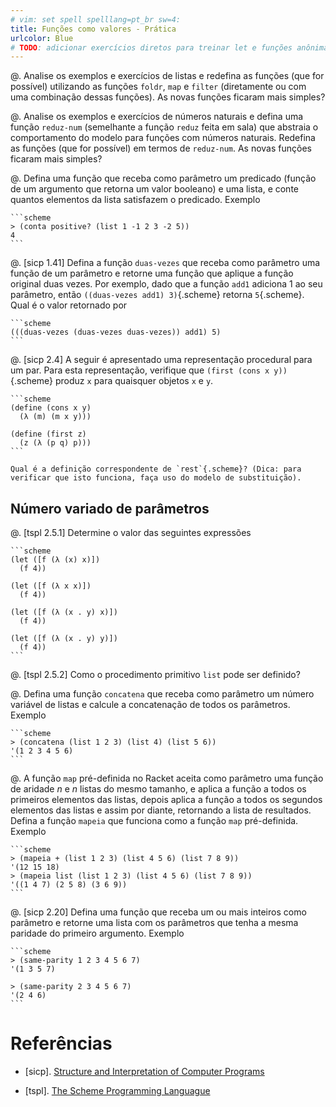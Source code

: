 ```yaml
---
# vim: set spell spelllang=pt_br sw=4:
title: Funções como valores - Prática
urlcolor: Blue
# TODO: adicionar exercícios diretos para treinar let e funções anônimas?
---
```


<!-- Conceitos

#. [sicp 1.34] Dado a seguinte definição

    ```scheme
    (define (f g)
      (g 2))
    ```

    Então nós temos

    ```scheme
    > (f sqr)
    4

    > (f (λ (z) (* z (z + 1))))
    6
    ```

    O que acontecerá se nós (perversamente) pedirmos ao interpretador para avaliar a combinação `(f f)`. Explique.

@. [tspl 2.4.1] Reescreva as seguintes expressões usando `let` para remover as subexpressões em comum e melhorar a estrutura do código. Não faça nenhuma simplificação algébrica.

    ```scheme
    (+ (- (* 3 a) b) (+ (* 3 a) b))

    (cons (first (list a b c)) (rest (list a b c)))
    ```

@. [tspl 2.4.3] Determine o valor da seguinte expressão. Explique como você chegou neste valor.

    ```scheme
    (let ([x 9])
      (* x
         (let ([x (/ x 3)])
           (+ x x))))
    ```

-->

@. Analise os exemplos e exercícios de listas e redefina as funções (que for possível) utilizando as funções `foldr`, `map` e `filter` (diretamente ou com uma combinação dessas funções). As novas funções ficaram mais simples?

@. Analise os exemplos e exercícios de números naturais e defina uma função `reduz-num` (semelhante a função `reduz` feita em sala) que abstraia o comportamento do modelo para funções com números naturais. Redefina as funções (que for possível) em termos de `reduz-num`. As novas funções ficaram mais simples?

@. Defina uma função que receba como parâmetro um predicado (função de um argumento que retorna um valor booleano) e uma lista, e conte quantos elementos da lista satisfazem o predicado. Exemplo

    ```scheme
    > (conta positive? (list 1 -1 2 3 -2 5))
    4
    ```

@. [sicp 1.41] Defina a função `duas-vezes` que receba como parâmetro uma função de um parâmetro e retorne uma função que aplique a função original duas vezes. Por exemplo, dado que a função `add1` adiciona 1 ao seu parâmetro, então `((duas-vezes add1) 3)`{.scheme} retorna `5`{.scheme}. Qual é o valor retornado por

    ```scheme
    (((duas-vezes (duas-vezes duas-vezes)) add1) 5)
    ```

@. [sicp 2.4] A seguir é apresentado uma representação procedural para um par. Para esta representação, verifique que `(first (cons x y))`{.scheme} produz `x` para quaisquer objetos `x` e `y`.

    ```scheme
    (define (cons x y)
      (λ (m) (m x y)))

    (define (first z)
      (z (λ (p q) p)))
    ```

    Qual é a definição correspondente de `rest`{.scheme}? (Dica: para verificar que isto funciona, faça uso do modelo de substituição).


## Número variado de parâmetros

@. [tspl 2.5.1] Determine o valor das seguintes expressões

    ```scheme
    (let ([f (λ (x) x)])
      (f 4))

    (let ([f (λ x x)])
      (f 4))

    (let ([f (λ (x . y) x)])
      (f 4))

    (let ([f (λ (x . y) y)])
      (f 4))
    ```

@.  [tspl 2.5.2] Como o procedimento primitivo `list` pode ser definido?

@.  Defina uma função `concatena` que receba como parâmetro um número variável de listas e calcule a concatenação de todos os parâmetros. Exemplo

    ```scheme
    > (concatena (list 1 2 3) (list 4) (list 5 6))
    '(1 2 3 4 5 6)
    ```

@. A função `map` pré-definida no Racket aceita como parâmetro uma função de aridade $n$ e $n$ listas do mesmo tamanho, e aplica a função a todos os primeiros elementos das listas, depois aplica a função a todos os segundos elementos das listas e assim por diante, retornando a lista de resultados. Defina a função `mapeia` que funciona como a função `map` pré-definida. Exemplo

    ```scheme
    > (mapeia + (list 1 2 3) (list 4 5 6) (list 7 8 9))
    '(12 15 18)
    > (mapeia list (list 1 2 3) (list 4 5 6) (list 7 8 9))
    '((1 4 7) (2 5 8) (3 6 9))
    ```

@. [sicp 2.20] Defina uma função que receba um ou mais inteiros como parâmetro e retorne uma lista com os parâmetros que tenha a mesma paridade do primeiro argumento. Exemplo

    ```scheme
    > (same-parity 1 2 3 4 5 6 7)
    '(1 3 5 7)

    > (same-parity 2 3 4 5 6 7)
    '(2 4 6)
    ```


# Referências

-   [sicp]. [Structure and Interpretation of Computer Programs](https://mitpress.mit.edu/sicp/)

-   [tspl]. [The Scheme Programming Languague](http://www.scheme.com/tspl4/)
